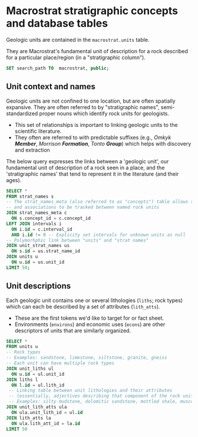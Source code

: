 
# Macrostrat stratigraphic concepts and database tables

Geologic units are contained in the `macrostrat.units` table.

They are Macrostrat's fundamental unit of description for a rock described for a particular place/region
(in a "stratigraphic column").


```sql
SET search_path TO  macrostrat, public;
```

## Unit context and names 

Geologic units are not confined to one location, but are often spatially expansive. They are often referred to by "stratigraphic names", 
semi-standardized proper nouns which identify rock units for geologists.

- This set of relationships is important to linking geologic units to the scientific literature.
- They often are referred to with predictable suffixes (e.g., *Omkyk **Member***, *Morrison **Formation***, *Tonto **Group***)
  which helps with discovery and extraction

The below query expresses the links between a 'geologic unit', our fundamental unit of
description of a rock seen in a place, and the 'stratigraphic names' that tend to
represent it in the literature (and their ages).

```sql
SELECT *
FROM strat_names s
-- The strat_names_meta (also referred to as "concepts") table allows synonyms
-- and associations to be tracked between named rock units
JOIN strat_names_meta c
  ON s.concept_id = c.concept_id
LEFT JOIN intervals i
  ON i.id = c.interval_id
  AND i.id != 0 -- Explicity set intervals for unknown units as null
-- Polymorhphic link between "units" and "strat names"
JOIN unit_strat_names us
  ON s.id = us.strat_name_id
JOIN units u
  ON u.id = us.unit_id
LIMIT 50;
```

## Unit descriptions

Each geologic unit contains one or several lithologies (`liths`; rock types)
which can each be described by a set of attributes (`lith_atts`).

- These are the first tokens we'd like to target for or fact sheet.
- Environments (`environs`) and economic uses (`econs`) are other descriptors of units that are similarly organized.

```sql
SELECT *
FROM units u
-- Rock types
-- Examples: sandstone, limestone, siltstone, granite, gneiss
-- Each unit can have multiple rock types
JOIN unit_liths ul
  ON u.id = ul.unit_id
JOIN liths l
  ON l.id = ul.lith_id
 -- Linking table between unit lithologies and their attributes
 -- (essentially, adjectives describing that component of the rock unit)
 -- Examples: silty mudstone, dolomitic sandstone, mottled shale, muscovite garnet granite
JOIN unit_lith_atts ula
  ON ula.unit_lith_id = ul.id
JOIN lith_atts la
  ON ula.lith_att_id = la.id
LIMIT 50
```